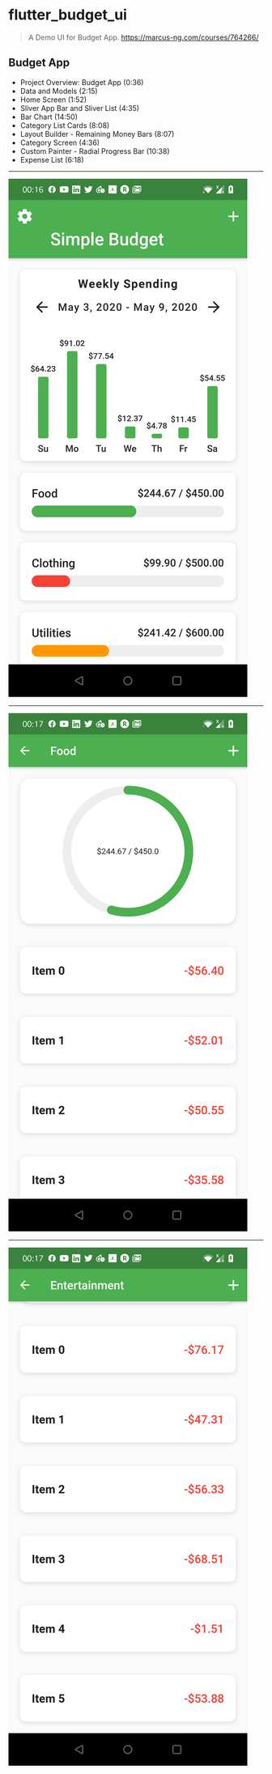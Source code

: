 # flutter_budget_ui

> A Demo UI for Budget App.
https://marcus-ng.com/courses/764266/

## Budget App
 
- Project Overview: Budget App (0:36)
- Data and Models (2:15)
- Home Screen (1:52)
- Sliver App Bar and Sliver List (4:35)
- Bar Chart (14:50)
- Category List Cards (8:08)
- Layout Builder - Remaining Money Bars (8:07)
- Category Screen (4:36)
- Custom Painter - Radial Progress Bar (10:38)
- Expense List (6:18)

***
![Alt text](/screenshots/flutter_01.png?raw=true "Home Screen")
***
![Alt text](/screenshots/flutter_02.png?raw=true "Category Screen")
***
![Alt text](/screenshots/flutter_03.png?raw=true "List of expense")